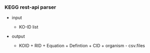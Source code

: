 ### KEGG rest-api parser

- input  
    - KO-ID list

- output 
  - KOID + RID + Equation + Defintion + CID + organism - csv.files